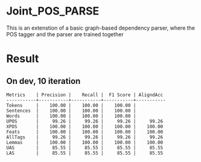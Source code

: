 # Joint_POS_PARSE
This is an extenstion of a basic graph-based dependency parser, where the POS tagger and the parser are trained together

# Result
## On dev, 10 iteration
```
Metrics    | Precision |    Recall |  F1 Score | AligndAcc
-----------+-----------+-----------+-----------+-----------
Tokens     |    100.00 |    100.00 |    100.00 |
Sentences  |    100.00 |    100.00 |    100.00 |
Words      |    100.00 |    100.00 |    100.00 |
UPOS       |     99.26 |     99.26 |     99.26 |     99.26
XPOS       |    100.00 |    100.00 |    100.00 |    100.00
Feats      |    100.00 |    100.00 |    100.00 |    100.00
AllTags    |     99.26 |     99.26 |     99.26 |     99.26
Lemmas     |    100.00 |    100.00 |    100.00 |    100.00
UAS        |     85.55 |     85.55 |     85.55 |     85.55
LAS        |     85.55 |     85.55 |     85.55 |     85.55
```